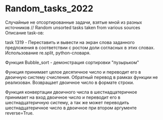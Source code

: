 # Random_tasks_2022
Случайные не отсортированные задачи, взятые мной из разных источников // Random unsorted tasks taken from various sources
Описание task-ов:

task 1319 - Переставить и вывести на экран слова заданного предложения
в соответствии с ростом доли согласных в этих словах. Использование re.split, python-словаря.

Функция Bubble_sort - демонстрация сортировки "пузырьком"

Функция принимает целое десятичное число и переводит его в двоичную систему счисления.
Обратный перевод в рамках функции не реализован.
Возвращает двоичное число в формате строки.

Функция конвертации двоичного числа в шестнадцатеричное принимает на вход двоичное число и переводит его в 
шестнадцатеричную систему, а так же может переводить шестнадцатеричное число в двоичное при 
втором аргументе reverse=True.
